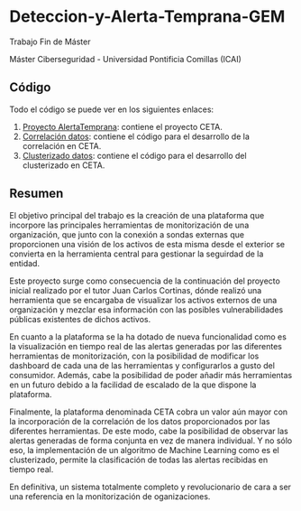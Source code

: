 # Deteccion-y-Alerta-Temprana-GEM

Trabajo Fin de Máster

Máster Ciberseguridad - Universidad Pontificia Comillas (ICAI)

## Código
Todo el código se puede ver en los siguientes enlaces:
1. [Proyecto AlertaTemprana](https://bitbucket.org/mrchamizo/alertatemprana2021/src/master/): contiene el proyecto CETA.
2. [Correlación datos](https://github.com/MrChamizo98/Datos-TFG-GonzaloHerrerosDiezhandino): contiene el código para el desarrollo de la correlación en CETA.
3. [Clusterizado datos](https://github.com/MrChamizo98/Datos-TFG-GonzaloHerrerosDiezhandino): contiene el código para el desarrollo del clusterizado en CETA.

## Resumen 
El objetivo principal del trabajo es la creación de una plataforma que incorpore las principales herramientas de monitorización de una organización, que junto con la conexión a sondas externas que proporcionen una visión de los activos de esta misma desde el exterior se convierta en la herramienta central para gestionar la seguirdad de la entidad. 

Este proyecto surge como consecuencia de la continuación del proyecto inicial realizado por el tutor Juan Carlos Cortinas, dónde realizó una herramienta que se encargaba de visualizar los activos externos de una organización y mezclar esa información con las posibles vulnerabilidades públicas existentes de dichos activos.

En cuanto a la plataforma se la ha dotado de nueva funcionalidad como es la visualización en tiempo real de las alertas generadas por las diferentes herramientas de monitorización, con la posibilidad de modificar los dashboard de cada una de las herramientas y configurarlos a gusto del consumidor. Además, cabe la posibilidad de poder añadir más herramientas en un futuro debido a la facilidad de escalado de la que dispone la plataforma. 

Finalmente, la plataforma denominada CETA cobra un valor aún mayor con la incorporación de la correlación de los datos proporcionados por las diferentes herramientas. De este modo, cabe la posibilidad de observar las alertas generadas de forma conjunta en vez de manera individual. Y no sólo eso, la implementación de un algoritmo de Machine Learning como es el clusterizado, permite la clasificación de todas las alertas recibidas en tiempo real. 

En definitiva, un sistema totalmente completo y revolucionario de cara a ser una referencia en la monitorización de oganizaciones. 
